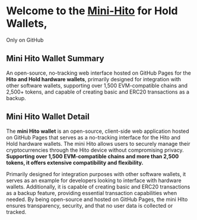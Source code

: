 # Welcome to the [Mini-Hito](https://mini.hito.dev) for Hold Wallets, 
Only on GitHub

## Mini Hito Wallet Summary
An open-source, no-tracking web interface hosted on GitHub Pages for the **Hito and Hold hardware wallets**, primarily designed for integration with other software wallets, supporting over 1,500 EVM-compatible chains and 2,500+ tokens, and capable of creating basic and ERC20 transactions as a backup.

## Mini Hito Wallet Detail
The **mini Hito wallet** is an open-source, client-side web application hosted on GitHub Pages that serves as a no-tracking interface for the Hito and Hold hardware wallets. The mini Hito allows users to securely manage their cryptocurrencies through the Hito device without compromising privacy. **Supporting over 1,500 EVM-compatible chains and more than 2,500 tokens, it offers extensive compatibility and flexibility.**

Primarily designed for integration purposes with other software wallets, it serves as an example for developers looking to interface with hardware wallets. Additionally, it is capable of creating basic and ERC20 transactions as a backup feature, providing essential transaction capabilities when needed. By being open-source and hosted on GitHub Pages, the mini HIto ensures transparency, security, and that no user data is collected or tracked.
